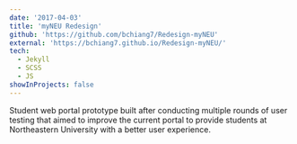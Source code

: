```yaml
---
date: '2017-04-03'
title: 'myNEU Redesign'
github: 'https://github.com/bchiang7/Redesign-myNEU'
external: 'https://bchiang7.github.io/Redesign-myNEU/'
tech:
  - Jekyll
  - SCSS
  - JS
showInProjects: false
---
```


Student web portal prototype built after conducting multiple rounds of user testing that aimed to improve the current portal to provide students at Northeastern University with a better user experience.
